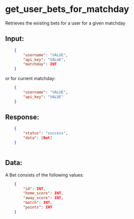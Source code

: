 # get_user_bets_for_matchday

Retrieves the existing bets for a user for a given matchday

## Input:

```json
    {
        "username": "VALUE",
        "api_key": "VALUE",
        "matchday": INT
    }
```

or for current matchday:

```json
    {
        "username": "VALUE",
        "api_key": "VALUE"
    }
```
    
## Response:

```json
    {
        "status": "success",
        "data": [Bet]
    }
    
```

## Data:

A Bet consists of the following values:

```json
    {
        "id": INT,
        "home_score": INT,
        "away_score": INT,
        "match": INT,
        "points": INT
    }
```
